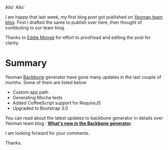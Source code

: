 <!--


---
 "Yeoman : First blog post on Yeoman team blog"
date: 2014-02-21 22:00:00 IST
updated: 2014-02-21 22:00:00 IST
categoy: blog
---

-->
<!DOCTYPE html>
<html>

<head>
  <title>basic-git-workflow</title>
  <meta charset="utf-8">
  <meta name="viewport" content="width=device-width, initial-scale=1.0">

  <link rel="stylesheet" href="./css/bootstrap.css">
  <link rel="stylesheet" href="./css/bootstrap.grid.css">
  <link rel="stylesheet" href="./css/bootstrap.min.css">
  <link rel="stylesheet" href="./css/bootstrap-reboot.min.css">
  <link rel="stylesheet" href="./css/bootstrap.css.map">
  <link rel="stylesheet" href="./css/blog-home.css">
  <link rel="stylesheet" href="./css/prism.css">
  <script async defer src="./css/prism.js"></script>
</head>

<body>

Allo' Allo'

I am happy that last week, my first blog post got published on [Yeoman team blog](http://yeoman.io/blog). First I drafted the same to publish over here, then thought of contibuting to our team blog.

Thanks to [Eddie Monge](https://github.com/eddiemonge) for effort to proofread and editing the post for clarity.

# Summary

Yeoman [Backbone](https://github.com/yeoman/generator-backbone) generator have gone many updates in the last couple of months. Some of them are listed below

- Custom app path
- Generating Mocha tests
- Added CoffeeScript support for RequireJS
- Upgraded to Bootstrap 3.0

You can read about the latest updates to backbone generator in details over Yeoman team blog : **[What's new in the Backbone generator](http://yeoman.io/blog/whats-new-in-backbone-generator.html)**.

I am looking forward for your comments.

Thanks.
